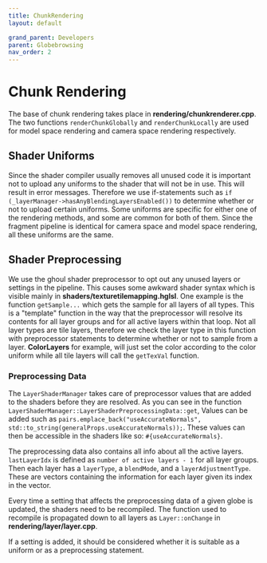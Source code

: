 ```yaml
---
title: ChunkRendering
layout: default

grand_parent: Developers
parent: Globebrowsing
nav_order: 2
---
```


# Chunk Rendering
The base of chunk rendering takes place in **rendering/chunkrenderer.cpp**.  The two functions `renderChunkGlobally` and `renderChunkLocally` are used for model space rendering and camera space rendering respectively.

## Shader Uniforms
Since the shader compiler usually removes all unused code it is important not to upload any uniforms to the shader that will not be in use.  This will result in error messages.  Therefore we use if-statements such as `if (_layerManager->hasAnyBlendingLayersEnabled())` to determine whether or not to upload certain uniforms.  Some uniforms are specific for either one of the rendering methods, and some are common for both of them.  Since the fragment pipeline is identical for camera space and model space rendering, all these uniforms are the same.

## Shader Preprocessing
We use the ghoul shader preprocessor to opt out any unused layers or settings in the pipeline.  This causes some awkward shader syntax which is visible mainly in **shaders/texturetilemapping.hglsl**.  One example is the function `getSample...` which gets the sample for all layers of all types.  This is a "template" function in the way that the preprocessor will resolve its contents for all layer groups and for all active layers within that loop.  Not all layer types are tile layers, therefore we check the layer type in this function with preprocessor statements to determine whether or not to sample from a layer.  **ColorLayers** for example, will just set the color according to the color uniform while all tile layers will call the `getTexVal` function.

### Preprocessing Data
The `LayerShaderManager` takes care of preprocessor values that are added to the shaders before they are resolved.  As you can see in the function `LayerShaderManager::LayerShaderPreprocessingData::get`, Values can be added such as `pairs.emplace_back("useAccurateNormals", std::to_string(generalProps.useAccurateNormals));`.  These values can then be accessible in the shaders like so: `#{useAccurateNormals}`.

The preprocessing data also contains all info about all the active layers.  `lastLayerIdx` is defined as `number of active layers - 1` for all layer groups.  Then each layer has a `layerType`, a `blendMode`, and a `layerAdjustmentType`.  These are vectors containing the information for each layer given its index in the vector.

Every time a setting that affects the preprocessing data of a given globe is updated, the shaders need to be recompiled.  The function used to recompile is propagated down to all layers as `Layer::onChange` in **rendering/layer/layer.cpp**.

If a setting is added, it should be considered whether it is suitable as a uniform or as a preprocessing statement.
